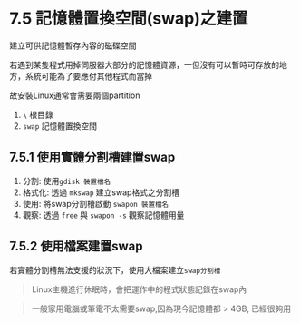 # 7.5 記憶體置換空間(swap)之建置

建立可供記憶體暫存內容的磁碟空間

若遇到某隻程式用掉伺服器大部分的記憶體資源，一但沒有可以暫時可存放的地方，系統可能為了要應付其他程式而當掉

故安裝Linux通常會需要兩個partition
1. `\` 根目錄
2. `swap` 記憶體置換空間

## 7.5.1 使用實體分割槽建置swap

1. 分割: 使用`gdisk 裝置檔名`
2. 格式化: 透過 `mkswap` 建立swap格式之分割槽
3. 使用: 將swap分割槽啟動 `swapon 裝置檔名`
4. 觀察: 透過 `free` 與 `swapon -s` 觀察記憶體用量

## 7.5.2 使用檔案建置swap

若實體分割槽無法支援的狀況下，使用大檔案建立`swap分割槽`

> Linux主機進行休眠時，會把運作中的程式狀態記錄在swap內

> 一般家用電腦或筆電不太需要swap,因為現今記憶體都 > 4GB, 已經很夠用



